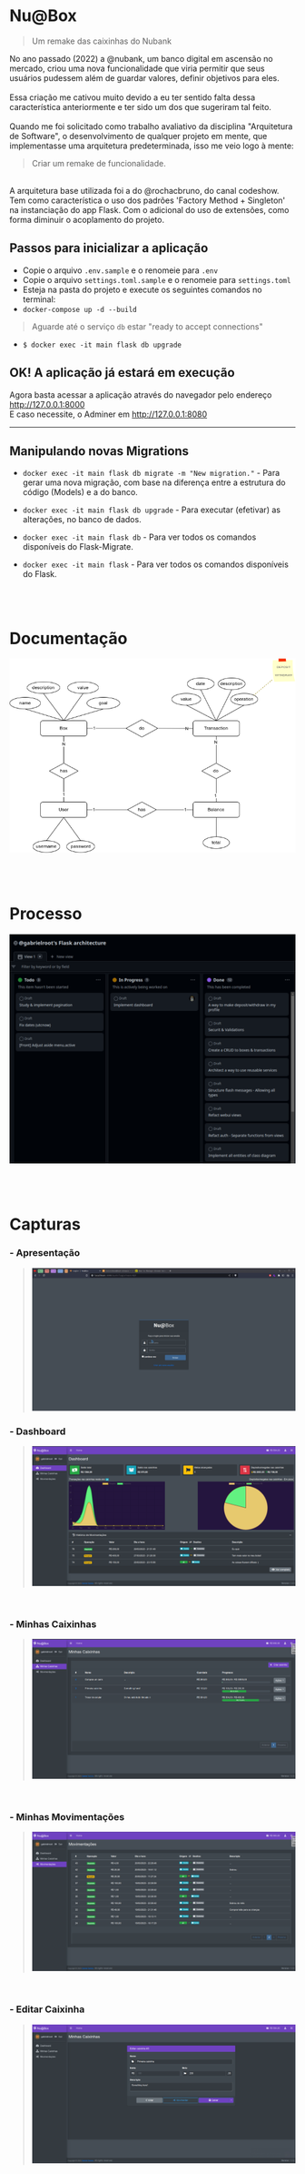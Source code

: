 # Nu@Box

> Um remake das caixinhas do Nubank

No ano passado (2022) a @nubank, um banco digital em ascensão no mercado, criou uma nova funcionalidade que viria permitir que seus usuários pudessem além de guardar valores, definir objetivos para eles.
<br>
<br>
Essa criação me cativou muito devido a eu ter sentido falta dessa característica anteriormente e ter sido um dos que sugeriram tal feito.
<br>
<br>
Quando me foi solicitado como trabalho avaliativo da disciplina "Arquitetura de Software", o desenvolvimento de qualquer projeto em mente, que implementasse uma arquitetura predeterminada, isso me veio logo à mente:
> Criar um remake de funcionalidade.

<br>
A arquitetura base utilizada foi a do @rochacbruno, do canal codeshow. Tem como característica o uso dos padrões 'Factory Method + Singleton' na instanciação do app Flask. Com o adicional do uso de extensões, como forma diminuir o acoplamento do projeto. 

<br>

## Passos para inicializar a aplicação
- Copie o arquivo `.env.sample` e o renomeie para `.env`
- Copie o arquivo `settings.toml.sample` e o renomeie para `settings.toml`
- Esteja na pasta do projeto e execute os seguintes comandos no terminal:
- `docker-compose up -d --build`
> Aguarde até o serviço `db` estar "ready to accept connections"
- `$ docker exec -it main flask db upgrade`

## OK! A aplicação já estará em execução

Agora basta acessar a aplicação através do navegador pelo endereço http://127.0.0.1:8000
<br>
E caso necessite, o Adminer em http://127.0.0.1:8080

<hr>

## Manipulando novas Migrations

- `docker exec -it main flask db migrate -m "New migration."` - Para gerar uma nova migração, com base na diferença entre a estrutura do código (Models) e a do banco.

- `docker exec -it main flask db upgrade` - Para executar (efetivar) as alterações, no banco de dados.

- `docker exec -it main flask db` - Para ver todos os comandos disponíveis do Flask-Migrate.

- `docker exec -it main flask` - Para ver todos os comandos disponíveis do Flask.

<br>
<br>

# Documentação
![Modelo conceitual](doc/Caixinhas@Root.drawio.png "Modelo conceitual")

<br>
<br>

# Processo
![Kanban](doc/kanban.png "Kanban")

<br>
<br>

# Capturas

### - Apresentação
> ![Apresentação](doc/presentation.gif "Apresentação")

### - Dashboard
> ![Dashboard](doc/dashboard.png "Dashboard")

<br>

### - Minhas Caixinhas
> ![Minhas Caixinhas](doc/myBoxes.png "Minhas Caixinhas")

<br>

### - Minhas Movimentações
> ![Minhas Movimentações](doc/myTransactions.png "Minhas Movimentações")

<br>

### - Editar Caixinha
> ![Editar Caixinha](doc/editBox.png "Editar Caixinha")
